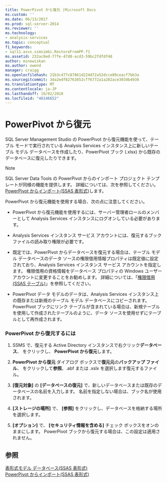 ```yaml
---
title: PowerPivot から復元 |Microsoft Docs
ms.custom: ''
ms.date: 06/13/2017
ms.prod: sql-server-2014
ms.reviewer: ''
ms.technology:
- analysis-services
ms.topic: conceptual
f1_keywords:
- sql11.asvs.ssmsimbi.RestoreFromPP.f1
ms.assetid: 232ac8ed-77fe-47d8-acd3-59bc2fdfdf48
author: minewiskan
ms.author: owend
manager: craigg
ms.openlocfilehash: 21b3c477c87861d224d72a52dcce89ceacf7bb3a
ms.sourcegitcommit: 3da2edf82763852cff6772a1a282ace3034b4936
ms.translationtype: MT
ms.contentlocale: ja-JP
ms.lasthandoff: 10/02/2018
ms.locfileid: "48146652"
---
```

# <a name="restore-from-powerpivot"></a>PowerPivot から復元
  SQL Server Management Studio の PowerPivot から復元機能を使って、テーブル モードで実行されている Analysis Services インスタンス上に新しいテーブル モデル データベースを作成したり、PowerPivot ブック (.xlsx) から既存のデータベースに復元したりできます。  
  
> [!NOTE]  
>  SQL Server Data Tools の PowerPivot からのインポート プロジェクト テンプレートが同様の機能を提供します。 詳細については、次を参照してください。 [PowerPivot からインポート&#40;SSAS 表形式&#41;](import-from-power-pivot-ssas-tabular.md)します。  
  
 PowerPivot から復元機能を使用する場合、次の点に注意してください。  
  
-   PowerPivot から復元機能を使用するには、サーバー管理者ロールのメンバーとして Analysis Services インスタンスにログオンしている必要があります。  
  
-   Analysis Services インスタンス サービス アカウントには、復元するブック ファイルの読み取り権限が必要です。  
  
-   既定では、PowerPivot からデータベースを復元する場合は、テーブル モデル データベースのデータ ソースの権限借用情報プロパティは既定値に設定されており、Analysis Services インスタンス サービス アカウントを指定します。 権限借用の資格情報をデータベース プロパティの Windows ユーザー アカウントに変更することをお勧めします。 詳細については、「[権限借用 (SSAS テーブル)](impersonation-ssas-tabular.md)」を参照してください。  
  
-   PowerPivot データ モデルのデータは、Analysis Services インスタンス上の既存または新規のテーブル モデル データベースにコピーされます。 PowerPivot ブックにリンク テーブルが含まれている場合は、新規テーブルを使用して作成されたテーブルのように、データ ソースを使用せずにテーブルとして再作成されます。  
  
### <a name="to-restore-from-powerpivot"></a>PowerPivot から復元するには  
  
1.  SSMS で、復元する Active Directory インスタンスで右クリック**データベース**、 をクリックし、 **PowerPivot から復元**します。  
  
2.  **PowerPivot から復元** ダイアログ ボックスで**復元元**の**バックアップ ファイル**、 をクリックして**参照**、.abf または .xslx を選択します復元するファイル。  
  
3.  **[復元対象]** の **[データベースの復元]** で、新しいデータベースまたは既存のデータベースの名前を入力します。 名前を指定しない場合は、ブック名が使用されます。  
  
4.  **[ストレージの場所]** で、 **[参照]** をクリックし、データベースを格納する場所を選択します。  
  
5.  **[オプション]** で、 **[セキュリティ情報を含める]** チェック ボックスをオンのままにします。 PowerPivot ブックから復元する場合は、この設定は適用されません。  
  
## <a name="see-also"></a>参照  
 [表形式モデル データベース&#40;SSAS 表形式&#41;](tabular-model-databases-ssas-tabular.md)   
 [PowerPivot からインポート&#40;SSAS 表形式&#41;](import-from-power-pivot-ssas-tabular.md)  
  
  
